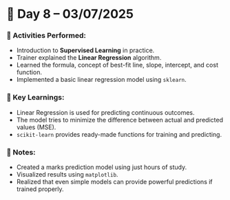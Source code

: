 # 📘 Day 8 – 03/07/2025

### 📅 Activities Performed:
- Introduction to **Supervised Learning** in practice.
- Trainer explained the **Linear Regression** algorithm.
- Learned the formula, concept of best-fit line, slope, intercept, and cost function.
- Implemented a basic linear regression model using `sklearn`.

### 🧠 Key Learnings:
- Linear Regression is used for predicting continuous outcomes.
- The model tries to minimize the difference between actual and predicted values (MSE).
- `scikit-learn` provides ready-made functions for training and predicting.

### 📝 Notes:
- Created a marks prediction model using just hours of study.
- Visualized results using `matplotlib`.
- Realized that even simple models can provide powerful predictions if trained properly.
